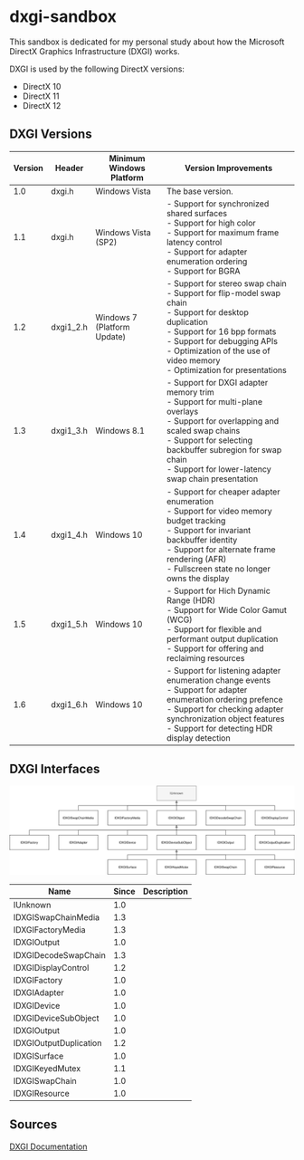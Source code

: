 # dxgi-sandbox
This sandbox is dedicated for my personal study about how the Microsoft DirectX Graphics Infrastructure (DXGI) works.

DXGI is used by the following DirectX versions:
* DirectX 10
* DirectX 11
* DirectX 12

## DXGI Versions

| Version | Header    | Minimum Windows Platform    | Version Improvements |
| ------- | --------- | --------------------------- | -------------------- |
|   1.0	  | dxgi.h    | Windows Vista     		    | The base version. | 
|   1.1	  | dxgi.h    | Windows Vista (SP2) 		| - Support for synchronized shared surfaces<br/> - Support for high color<br/> - Support for maximum frame latency control<br/> - Support for adapter enumeration ordering<br/> - Support for BGRA<br/> |
|   1.2	  | dxgi1_2.h | Windows 7 (Platform Update) | - Support for stereo swap chain<br/> - Support for flip-model swap chain<br/> - Support for desktop duplication<br/> - Support for 16 bpp formats<br/> - Support for debugging APIs<br/> - Optimization of the use of video memory<br/> - Optimization for presentations |
|   1.3	  | dxgi1_3.h | Windows 8.1                 | - Support for DXGI adapter memory trim<br/> - Support for multi-plane overlays<br/> - Support for overlapping and scaled swap chains<br/> - Support for selecting backbuffer subregion for swap chain<br/> - Support for lower-latency swap chain presentation |
|   1.4	  | dxgi1_4.h | Windows 10                  | - Support for cheaper adapter enumeration<br/> - Support for video memory budget tracking<br/> - Support for invariant backbuffer identity<br/> - Support for alternate frame rendering (AFR)<br/> - Fullscreen state no longer owns the display |
|   1.5	  | dxgi1_5.h | Windows 10                  | - Support for Hich Dynamic Range (HDR)<br/> - Support for Wide Color Gamut (WCG)<br/> - Support for flexible and performant output duplication<br/> - Support for offering and reclaiming resources |
|   1.6   | dxgi1_6.h | Windows 10                  | - Support for listening adapter enumeration change events<br/> - Support for adapter enumeration ordering prefence<br/> - Support for checking adapter synchronization object features<br/> - Support for detecting HDR display detection |

## DXGI Interfaces

![alt text](https://github.com/toivjon/dxgi-sandbox/blob/master/images/dxgi-interfaces.svg "DXGI Interfaces")

| Name                   | Since | Description |
| ---------------------- | ----- | ----------- |
| IUnknown               | 1.0   | |
| IDXGISwapChainMedia    | 1.3   | |
| IDXGIFactoryMedia      | 1.3   | |
| IDXGIOutput            | 1.0   | |
| IDXGIDecodeSwapChain   | 1.3   | |
| IDXGIDisplayControl    | 1.2   | |
| IDXGIFactory           | 1.0   | |
| IDXGIAdapter 		     | 1.0   | |
| IDXGIDevice 		     | 1.0   | |
| IDXGIDeviceSubObject 	 | 1.0   | |
| IDXGIOutput            | 1.0   | |
| IDXGIOutputDuplication | 1.2   | |
| IDXGISurface           | 1.0   | |
| IDXGIKeyedMutex        | 1.1   | |
| IDXGISwapChain         | 1.0   | |
| IDXGIResource          | 1.0   | |

## Sources

[DXGI Documentation](https://docs.microsoft.com/fi-fi/windows/win32/direct3ddxgi/dx-graphics-dxgi)

